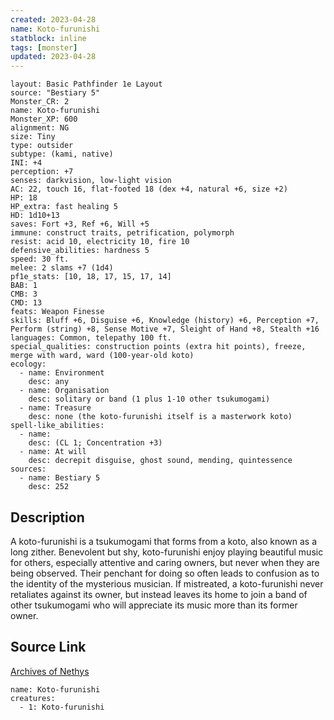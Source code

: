 ```yaml
---
created: 2023-04-28
name: Koto-furunishi
statblock: inline
tags: [monster]
updated: 2023-04-28
---
```

```statblock
layout: Basic Pathfinder 1e Layout
source: "Bestiary 5"
Monster_CR: 2
name: Koto-furunishi
Monster_XP: 600
alignment: NG
size: Tiny
type: outsider
subtype: (kami, native)
INI: +4
perception: +7
senses: darkvision, low-light vision
AC: 22, touch 16, flat-footed 18 (dex +4, natural +6, size +2)
HP: 18
HP_extra: fast healing 5
HD: 1d10+13
saves: Fort +3, Ref +6, Will +5
immune: construct traits, petrification, polymorph
resist: acid 10, electricity 10, fire 10
defensive_abilities: hardness 5
speed: 30 ft.
melee: 2 slams +7 (1d4)
pf1e_stats: [10, 18, 17, 15, 17, 14]
BAB: 1
CMB: 3
CMD: 13
feats: Weapon Finesse
skills: Bluff +6, Disguise +6, Knowledge (history) +6, Perception +7, Perform (string) +8, Sense Motive +7, Sleight of Hand +8, Stealth +16
languages: Common, telepathy 100 ft.
special_qualities: construction points (extra hit points), freeze, merge with ward, ward (100-year-old koto)
ecology:
  - name: Environment
    desc: any
  - name: Organisation
    desc: solitary or band (1 plus 1-10 other tsukumogami)
  - name: Treasure
    desc: none (the koto-furunishi itself is a masterwork koto)
spell-like_abilities:
  - name:
    desc: (CL 1; Concentration +3)
  - name: At will
    desc: decrepit disguise, ghost sound, mending, quintessence
sources:
  - name: Bestiary 5
    desc: 252
```
## Description
A koto-furunishi is a tsukumogami that forms from a koto, also known as a long zither. Benevolent but shy, koto-furunishi enjoy playing beautiful music for others, especially attentive and caring owners, but never when they are being observed. Their penchant for doing so often leads to confusion as to the identity of the mysterious musician. If mistreated, a koto-furunishi never retaliates against its owner, but instead leaves its home to join a band of other tsukumogami who will appreciate its music more than its former owner.
## Source Link
[Archives of Nethys](https://aonprd.com/MonsterDisplay.aspx?ItemName=Koto-furunishi)
```encounter-table
name: Koto-furunishi
creatures:
  - 1: Koto-furunishi
```
